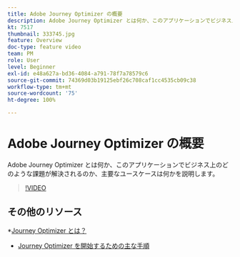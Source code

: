 ```yaml
---
title: Adobe Journey Optimizer の概要
description: Adobe Journey Optimizer とは何か、このアプリケーションでビジネス上のどのような課題が解決されるのか、主要なユースケースは何かを説明します。
kt: 7517
thumbnail: 333745.jpg
feature: Overview
doc-type: feature video
team: PM
role: User
level: Beginner
exl-id: e48a627a-bd36-4084-a791-78f7a78579c6
source-git-commit: 74369d03b19125ebf26c708caf1cc4535cb09c38
workflow-type: tm+mt
source-wordcount: '75'
ht-degree: 100%

---
```


# Adobe Journey Optimizer の概要

Adobe Journey Optimizer とは何か、このアプリケーションでビジネス上のどのような課題が解決されるのか、主要なユースケースは何かを説明します。

>[!VIDEO](https://video.tv.adobe.com/v/333745?quality=12)

## その他のリソース

*[Journey Optimizer とは？](https://experienceleague.adobe.com/docs/journey-optimizer/using/get-started/get-started.html?lang=ja)
* [Journey Optimizer を開始するための主な手順](https://experienceleague.adobe.com/docs/journey-optimizer/using/get-started/quick-start.html?lang=ja)
